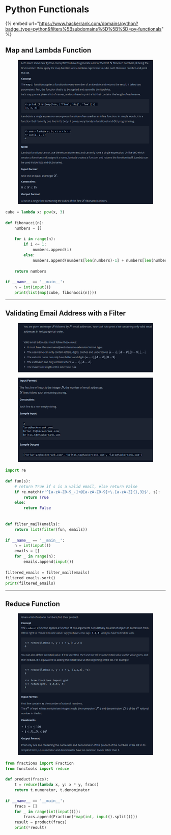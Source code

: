 # Python Functionals

{% embed url="https://www.hackerrank.com/domains/python?badge_type=python&filters%5Bsubdomains%5D%5B%5D=py-functionals" %}

## Map and Lambda Function

<figure><img src="../.gitbook/assets/image (23).png" alt=""><figcaption></figcaption></figure>

```python
cube = lambda x: pow(x, 3)

def fibonacci(n):
    numbers = []
    
    for i in range(n):
        if i <= 1:
            numbers.append(i)
        else:
            numbers.append(numbers[len(numbers)-1] + numbers[len(numbers)-2])

    return numbers

if __name__ == '__main__':
    n = int(input())
    print(list(map(cube, fibonacci(n))))
```

***

## Validating Email Address with a Filter

<div>

<figure><img src="../.gitbook/assets/image (1) (1).png" alt=""><figcaption></figcaption></figure>

 

<figure><img src="../.gitbook/assets/image (2) (1).png" alt=""><figcaption></figcaption></figure>

</div>

```python
import re

def fun(s):
    # return True if s is a valid email, else return False
    if re.match(r'^[a-zA-Z0-9_-]+@[a-zA-Z0-9]+\.[a-zA-Z]{1,3}$', s):
        return True
    else:
        return False
    

def filter_mail(emails):
    return list(filter(fun, emails))

if __name__ == '__main__':
    n = int(input())
    emails = []
    for _ in range(n):
        emails.append(input())

filtered_emails = filter_mail(emails)
filtered_emails.sort()
print(filtered_emails)
```

***

## Reduce Function

<figure><img src="../.gitbook/assets/image (3) (1).png" alt=""><figcaption></figcaption></figure>

```python
from fractions import Fraction
from functools import reduce

def product(fracs):
    t = reduce(lambda x, y: x * y, fracs)
    return t.numerator, t.denominator

if __name__ == '__main__':
    fracs = []
    for _ in range(int(input())):
        fracs.append(Fraction(*map(int, input().split())))
    result = product(fracs)
    print(*result)
```
